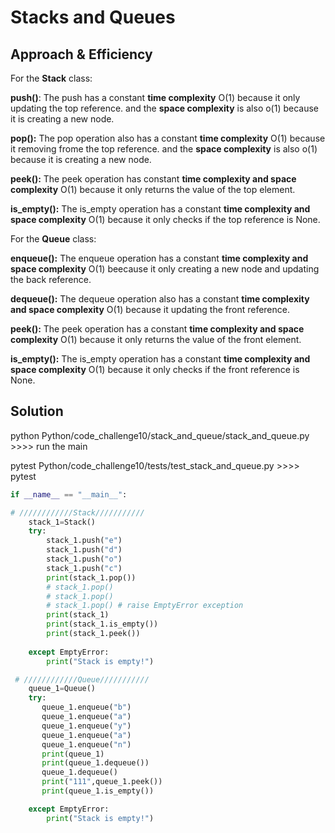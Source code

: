 # Stacks and Queues


## Approach & Efficiency

For the **Stack** class:

**push()**: The push has a constant **time complexity**  O(1) because it only updating the top reference.
and the **space complexity** is also o(1) because it is creating a new node.

**pop():** The pop operation also has a constant **time complexity** O(1) because it removing frome the top reference.
and the **space complexity** is also o(1) because it is creating a new node.

**peek():** The peek operation has constant **time complexity and space complexity** O(1) because it only returns the value of the top element.

**is_empty():**  The is_empty operation has a constant **time complexity and space complexity** O(1) because it only checks if the top reference is None.


For the **Queue** class:

**enqueue():** The enqueue operation has a constant **time complexity and space complexity** O(1) beecause it only creating a new node and updating the back reference.

**dequeue():** The dequeue operation also has a constant **time complexity and space complexity** O(1) because it updating the front reference.

**peek():** The peek operation has a constant **time complexity and space complexity** O(1) because it only returns the value of the front element.

**is_empty():** The is_empty operation has a constant **time complexity and space complexity** O(1) because it only checks if the front reference is None.



## Solution

python Python/code_challenge10/stack_and_queue/stack_and_queue.py   >>>>  run the main

pytest Python/code_challenge10/tests/test_stack_and_queue.py        >>>>   pytest

```python
if __name__ == "__main__":

# ////////////Stack///////////
    stack_1=Stack()
    try:
        stack_1.push("e")
        stack_1.push("d")
        stack_1.push("o")
        stack_1.push("c")
        print(stack_1.pop())
        # stack_1.pop()
        # stack_1.pop()
        # stack_1.pop() # raise EmptyError exception
        print(stack_1)
        print(stack_1.is_empty())
        print(stack_1.peek())
        
    except EmptyError:
        print("Stack is empty!")

 # ////////////Queue///////////
    queue_1=Queue()
    try:
       queue_1.enqueue("b")
       queue_1.enqueue("a")
       queue_1.enqueue("y")
       queue_1.enqueue("a")
       queue_1.enqueue("n")
       print(queue_1)
       print(queue_1.dequeue())
       queue_1.dequeue()
       print("111",queue_1.peek())
       print(queue_1.is_empty())

    except EmptyError:
        print("Stack is empty!")
```